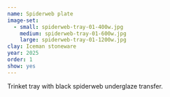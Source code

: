```yaml
---
name: Spiderweb plate
image-set:
  - small: spiderweb-tray-01-400w.jpg
    medium: spiderweb-tray-01-600w.jpg
    large: spiderweb-tray-01-1200w.jpg
clay: Iceman stoneware
year: 2025
order: 1
show: yes
---
```


Trinket tray with black spiderweb underglaze transfer.